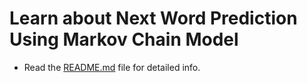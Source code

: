 # Learn about Next Word Prediction Using Markov Chain Model

- Read the [README.md](README.md) file for detailed info.
